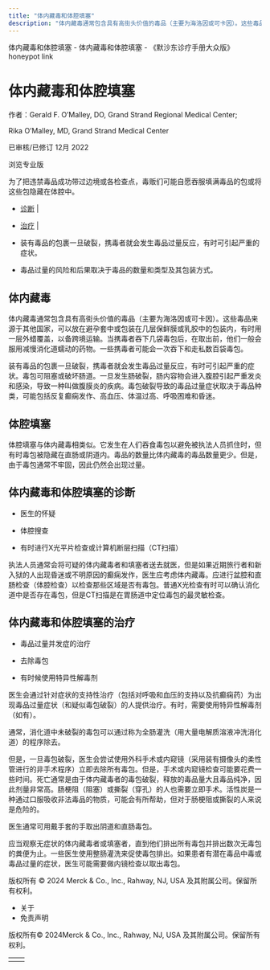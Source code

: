 ```yaml
---
title: "体内藏毒和体腔填塞"
description: "体内藏毒通常包含具有高街头价值的毒品（主要为海洛因或可卡因）。这些毒品来源于其他国家，可以放在避孕套中或包装在几层保鲜膜或乳胶中的包装内，有时用一层外蜡覆盖，以备跨境运输。当携毒者吞下几袋毒包后，在取出前，他们一般会服用减慢消化道蠕动的药物。一些携毒者可能会一次吞下和走私数百袋毒包。"
---
```


﻿体内藏毒和体腔填塞 \- 体内藏毒和体腔填塞 \- 《默沙东诊疗手册大众版》 honeypot link

# 体内藏毒和体腔填塞

作者：Gerald F. O’Malley, DO, Grand Strand Regional Medical Center;

Rika O’Malley, MD, Grand Strand Medical Center

已审核/已修订 12月 2022

浏览专业版

为了把违禁毒品成功带过边境或各检查点，毒贩们可能自愿吞服填满毒品的包或将这些包隐藏在体腔中。

- [诊断](#诊断_v35320882_zh) \|
- [治疗](#治疗_v35320893_zh) \|

- 装有毒品的包裹一旦破裂，携毒者就会发生毒品过量反应，有时可引起严重的症状。

- 毒品过量的风险和后果取决于毒品的数量和类型及其包装方式。


## 体内藏毒

体内藏毒通常包含具有高街头价值的毒品（主要为海洛因或可卡因）。这些毒品来源于其他国家，可以放在避孕套中或包装在几层保鲜膜或乳胶中的包装内，有时用一层外蜡覆盖，以备跨境运输。当携毒者吞下几袋毒包后，在取出前，他们一般会服用减慢消化道蠕动的药物。一些携毒者可能会一次吞下和走私数百袋毒包。

装有毒品的包裹一旦破裂，携毒者就会发生毒品过量反应，有时可引起严重的症状。毒包可阻塞或破坏肠道。一旦发生肠破裂，肠内容物会进入腹腔引起严重发炎和感染，导致一种叫做腹膜炎的疾病。毒包破裂导致的毒品过量症状取决于毒品种类，可能包括反复癫痫发作、高血压、体温过高、呼吸困难和昏迷。

## 体腔填塞

体腔填塞与体内藏毒相类似。它发生在人们吞食毒包以避免被执法人员抓住时，但有时毒包被隐藏在直肠或阴道内。毒品的数量比体内藏毒的毒品数量更少。但是，由于毒包通常不牢固，因此仍然会出现过量。

## 体内藏毒和体腔填塞的诊断

- 医生的怀疑

- 体腔搜查

- 有时进行X光平片检查或计算机断层扫描（CT扫描）


执法人员通常会将可疑的体内藏毒者和填塞者送去就医，但是如果近期旅行者和新入狱的人出现昏迷或不明原因的癫痫发作，医生应考虑体内藏毒。应进行盆腔和直肠检查（体腔检查）以检查那些区域是否有毒包。普通X光检查有时可以确认消化道中是否存在毒包，但是CT扫描是在胃肠道中定位毒包的最灵敏检查。

## 体内藏毒和体腔填塞的治疗

- 毒品过量并发症的治疗

- 去除毒包

- 有时候使用特异性解毒剂


医生会通过针对症状的支持性治疗（包括对呼吸和血压的支持以及抗癫痫药）为出现毒品过量症状（和疑似毒包破裂）的人提供治疗。有时，需要使用特异性解毒剂（如有）。

通常，消化道中未破裂的毒包可以通过称为全肠灌洗（用大量电解质溶液冲洗消化道）的程序除去。

但是，一旦毒包破裂，医生会尝试使用外科手术或内窥镜（采用装有摄像头的柔性管进行的非手术程序）立即去除所有毒包。但是，手术或内窥镜检查可能要花费一些时间。死亡通常是由于体内藏毒者的毒包破裂，释放的毒品量大且毒品纯净，因此剂量非常高。肠梗阻（阻塞）或撕裂（穿孔）的人也需要立即手术。活性炭是一种通过口服吸收非法毒品的物质，可能会有所帮助，但对于肠梗阻或撕裂的人来说是危险的。

医生通常可用戴手套的手取出阴道和直肠毒包。

应当观察无症状的体内藏毒者或填塞者，直到他们排出所有毒包并排出数次无毒包的粪便为止。一些医生使用整肠灌洗来促使毒包排出。如果患者有潜在毒品中毒或毒品过量的症状，医生可能需要做内镜检查以取出毒包。



版权所有 © 2024
Merck & Co., Inc., Rahway, NJ, USA 及其附属公司。保留所有权利。

- 关于
- 免责声明

版权所有© 2024Merck & Co., Inc., Rahway, NJ, USA 及其附属公司。保留所有权利。

|     |     |
| --- | --- |
|  |  |